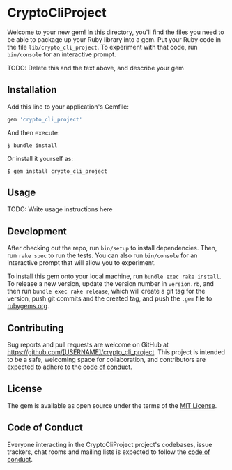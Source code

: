 # CryptoCliProject

Welcome to your new gem! In this directory, you'll find the files you need to be able to package up your Ruby library into a gem. Put your Ruby code in the file `lib/crypto_cli_project`. To experiment with that code, run `bin/console` for an interactive prompt.

TODO: Delete this and the text above, and describe your gem

## Installation

Add this line to your application's Gemfile:

```ruby
gem 'crypto_cli_project'
```

And then execute:

    $ bundle install

Or install it yourself as:

    $ gem install crypto_cli_project

## Usage

TODO: Write usage instructions here

## Development

After checking out the repo, run `bin/setup` to install dependencies. Then, run `rake spec` to run the tests. You can also run `bin/console` for an interactive prompt that will allow you to experiment.

To install this gem onto your local machine, run `bundle exec rake install`. To release a new version, update the version number in `version.rb`, and then run `bundle exec rake release`, which will create a git tag for the version, push git commits and the created tag, and push the `.gem` file to [rubygems.org](https://rubygems.org).

## Contributing

Bug reports and pull requests are welcome on GitHub at https://github.com/[USERNAME]/crypto_cli_project. This project is intended to be a safe, welcoming space for collaboration, and contributors are expected to adhere to the [code of conduct](https://github.com/[USERNAME]/crypto_cli_project/blob/master/CODE_OF_CONDUCT.md).

## License

The gem is available as open source under the terms of the [MIT License](https://opensource.org/licenses/MIT).

## Code of Conduct

Everyone interacting in the CryptoCliProject project's codebases, issue trackers, chat rooms and mailing lists is expected to follow the [code of conduct](https://github.com/[USERNAME]/crypto_cli_project/blob/master/CODE_OF_CONDUCT.md).
